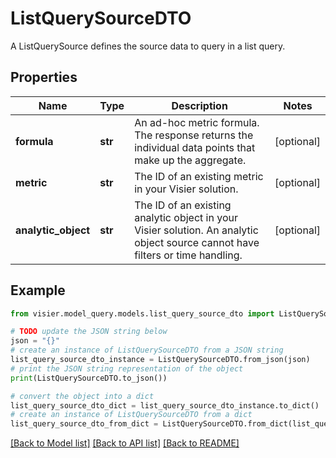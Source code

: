 # ListQuerySourceDTO

A ListQuerySource defines the source data to query in a list query.

## Properties

Name | Type | Description | Notes
------------ | ------------- | ------------- | -------------
**formula** | **str** | An ad-hoc metric formula. The response returns the individual data points that make up the aggregate. | [optional] 
**metric** | **str** | The ID of an existing metric in your Visier solution. | [optional] 
**analytic_object** | **str** | The ID of an existing analytic object in your Visier solution.  An analytic object source cannot have filters or time handling. | [optional] 

## Example

```python
from visier.model_query.models.list_query_source_dto import ListQuerySourceDTO

# TODO update the JSON string below
json = "{}"
# create an instance of ListQuerySourceDTO from a JSON string
list_query_source_dto_instance = ListQuerySourceDTO.from_json(json)
# print the JSON string representation of the object
print(ListQuerySourceDTO.to_json())

# convert the object into a dict
list_query_source_dto_dict = list_query_source_dto_instance.to_dict()
# create an instance of ListQuerySourceDTO from a dict
list_query_source_dto_from_dict = ListQuerySourceDTO.from_dict(list_query_source_dto_dict)
```
[[Back to Model list]](../README.md#documentation-for-models) [[Back to API list]](../README.md#documentation-for-api-endpoints) [[Back to README]](../README.md)


